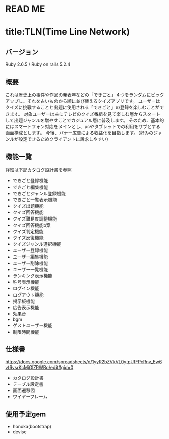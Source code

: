 # READ ME
# title:TLN(Time Line Network)

## バージョン
Ruby 2.6.5 / Ruby on rails 5.2.4

## 概要
これは歴史上の事件や作品の発表年などの「できごと」４つをランダムにピックアップし、それを古いものから順に並び替えるクイズアプリです。
ユーザーはクイズに挑戦することと出題に使用される「できごと」の登録を楽しむことができます。
対象ユーザーは主にテレビのクイズ番組を見て楽しむ層からスタートして出題ジャンルを増やすことでカジュアル層に普及します。
そのため、基本的にはスマートフォン対応をメインとし、pcやタブレットでの利用をサブとする画面構成とします。
今後、バナー広告による収益化を目指します。（好みのジャンルが設定できるためクライアントに訴求しやすい）

## 機能一覧
詳細は下記カタログ設計書を参照
- できごと登録機能
- できごと編集機能
- できごとジャンル登録機能
- できごと一覧表示機能
- クイズ出題機能
- クイズ回答機能
- クイズ難易度調整機能
- クイズ回答機能b案
- クイズ判定機能
- クイズ反復機能
- クイズジャンル選択機能
- ユーザー登録機能
- ユーザー編集機能
- ユーザー削除機能
- ユーザー一覧機能
- ランキング表示機能
- 称号表示機能
- ログイン機能
- ログアウト機能
- 掲示板機能
- 広告表示機能
- 効果音
- bgm
- ゲストユーザー機能
- 制限時間機能

## 仕様書
https://docs.google.com/spreadsheets/d/1yyR2bZVkVL0ytpUfFPcRnv_Ew6vt6vsrKcMjGlZRWBo/edit#gid=0

- カタログ設計書
- テーブル設定書
- 画面遷移図
- ワイヤーフレーム

## 使用予定gem
- honoka(bootstrap)
- devise
